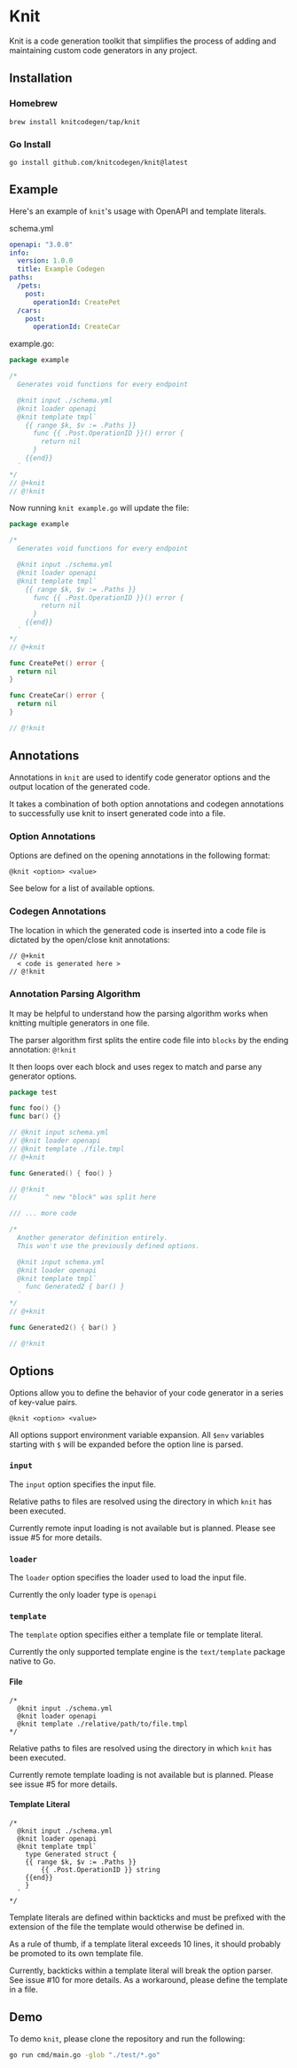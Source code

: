 # Knit

Knit is a code generation toolkit that simplifies the process of adding and maintaining custom code generators in any project.

## Installation
### Homebrew
```shell
brew install knitcodegen/tap/knit
```

### Go Install
```
go install github.com/knitcodegen/knit@latest
```

## Example
Here's an example of `knit`'s usage with OpenAPI and template literals.

schema.yml
```yml
openapi: "3.0.0"
info:
  version: 1.0.0
  title: Example Codegen
paths:
  /pets:
    post:
      operationId: CreatePet
  /cars:
    post:
      operationId: CreateCar
```

example.go:
```go
package example

/*
  Generates void functions for every endpoint

  @knit input ./schema.yml
  @knit loader openapi
  @knit template tmpl`
    {{ range $k, $v := .Paths }} 
      func {{ .Post.OperationID }}() error {
        return nil
      }
    {{end}}  
  `
*/
// @+knit
// @!knit
```

Now running `knit example.go` will update the file:
```go
package example

/*
  Generates void functions for every endpoint

  @knit input ./schema.yml
  @knit loader openapi
  @knit template tmpl`
    {{ range $k, $v := .Paths }} 
      func {{ .Post.OperationID }}() error {
        return nil
      }
    {{end}}  
  `
*/
// @+knit

func CreatePet() error {
  return nil
}

func CreateCar() error {
  return nil
}

// @!knit
```

## Annotations
Annotations in `knit` are used to identify code generator options and the output location of the generated code. 

It takes a combination of both option annotations and codegen annotations to successfully use knit to insert generated code into a file.

### Option Annotations
Options are defined on the opening annotations in the following format:
```
@knit <option> <value>
```

See below for a list of available options.

### Codegen Annotations
The location in which the generated code is inserted into a code file is dictated by the open/close knit annotations:

```
// @+knit
  < code is generated here >
// @!knit
```

### Annotation Parsing Algorithm
It may be helpful to understand how the parsing algorithm works when knitting multiple generators in one file.  

The parser algorithm first splits the entire code file into `blocks` by the ending annotation: `@!knit`

It then loops over each block and uses regex to match and parse any generator options. 

```go
package test

func foo() {}
func bar() {}

// @knit input schema.yml
// @knit loader openapi
// @knit template ./file.tmpl
// @+knit

func Generated() { foo() }

// @!knit
//       ^ new "block" was split here

/// ... more code

/*
  Another generator definition entirely.
  This won't use the previously defined options.

  @knit input schema.yml
  @knit loader openapi
  @knit template tmpl`
    func Generated2 { bar() }
  `
*/
// @+knit

func Generated2() { bar() }

// @!knit
```

## Options
Options allow you to define the behavior of your code generator in a series of key-value pairs.

```
@knit <option> <value>
```

All options support environment variable expansion. All `$env` variables starting with `$` will be expanded before the option line is parsed. 
### `input`
The `input` option specifies the input file. 

Relative paths to files are resolved using the directory in which `knit` has been executed.

Currently remote input loading is not available but is planned. Please see issue #5 for more details.

### `loader`
The `loader` option specifies the loader used to load the input file. 

Currently the only loader type is `openapi`

### `template`
The `template` option specifies either a template file or template literal. 

Currently the only supported template engine is the `text/template` package native to Go. 

#### File
```
/*
  @knit input ./schema.yml
  @knit loader openapi
  @knit template ./relative/path/to/file.tmpl
*/
```
Relative paths to files are resolved using the directory in which `knit` has been executed.

Currently remote template loading is not available but is planned. Please see issue #5 for more details.
#### Template Literal
```
/*
  @knit input ./schema.yml
  @knit loader openapi
  @knit template tmpl`
    type Generated struct {
    {{ range $k, $v := .Paths }} 
        {{ .Post.OperationID }} string
    {{end}}
    }
  `
*/
```
Template literals are defined within backticks and must be prefixed with the extension of the file the template would otherwise be defined in.

As a rule of thumb, if a template literal exceeds 10 lines, it should probably be promoted to its own template file.

Currently, backticks within a template literal will break the option parser. See issue #10 for more details. As a workaround, please define the template in a file.

## Demo
To demo `knit`, please clone the repository and run the following:

```sh
go run cmd/main.go -glob "./test/*.go"
```